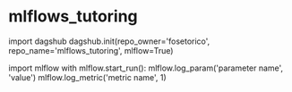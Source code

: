 # mlflows_tutoring


import dagshub
dagshub.init(repo_owner='fosetorico', repo_name='mlflows_tutoring', mlflow=True)

import mlflow
with mlflow.start_run():
  mlflow.log_param('parameter name', 'value')
  mlflow.log_metric('metric name', 1)